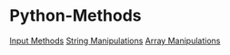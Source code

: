 # Python-Methods

<a href="https://github.com/tsxing/Python-Methods/blob/main/input_Methods.py">Input Methods</a>
<a href="https://github.com/tsxing/Python-Methods/blob/main/string_Manipulations.py">String Manipulations</a>
<a href="https://github.com/tsxing/Python-Methods/blob/main/array_Manipulations.py">Array Manipulations </a> 
